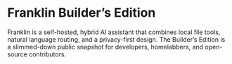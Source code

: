 # Franklin Builder’s Edition

Franklin is a self-hosted, hybrid AI assistant that combines local file tools, natural language routing, and a privacy-first design. The Builder’s Edition is a slimmed-down public snapshot for developers, homelabbers, and open-source contributors.
